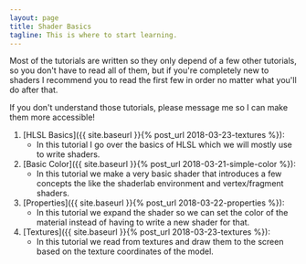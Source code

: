 ```yaml
---
layout: page
title: Shader Basics
tagline: This is where to start learning.
---
```


Most of the tutorials are written so they only depend of a few other tutorials, so you don't have to read all of them, but if you're completely new to shaders I recommend you to read the first few in order no matter what you'll do after that.

If you don't understand those tutorials, please message me so I can make them more accessible!

1. [HLSL Basics]({{ site.baseurl }}{% post_url 2018-03-23-textures %}):
    * In this tutorial I go over the basics of HLSL which we will mostly use to write shaders.
2. [Basic Color]({{ site.baseurl }}{% post_url 2018-03-21-simple-color %}):
    * In this tutorial we make a very basic shader that introduces a few concepts the like the shaderlab environment and vertex/fragment shaders. 
3. [Properties]({{ site.baseurl }}{% post_url 2018-03-22-properties %}):
    * In this tutorial we expand the shader so we can set the color of the material instead of having to write a new shader for that.
4. [Textures]({{ site.baseurl }}{% post_url 2018-03-23-textures %}):
    * In this tutorial we read from textures and draw them to the screen based on the texture coordinates of the model.